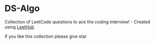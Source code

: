 # DS-Algo


Collection of LeetCode questions to ace the coding interview! - Created using [LeetHub](https://github.com/QasimWani/LeetHub)

If you like this collection please give star
